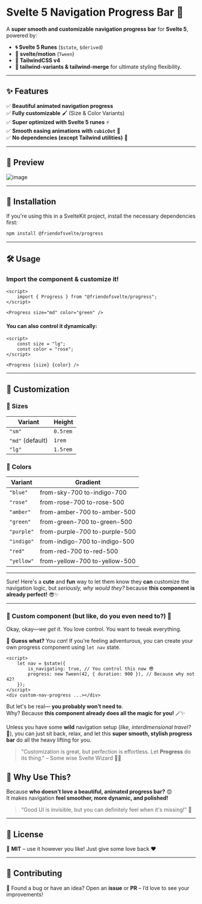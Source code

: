 # **Svelte 5 Navigation Progress Bar** 🚀

A **super smooth and customizable** **navigation progress bar** for **Svelte 5**, powered by:
- **🌀 Svelte 5 Runes** (`$state`, `$derived`)
- **🌊 svelte/motion** (`Tween`)
- **🎨 TailwindCSS v4**
- **🔮 tailwind-variants & tailwind-merge** for ultimate styling flexibility.

---

## **✨ Features**
✅ **Beautiful animated navigation progress**  
✅ **Fully customizable** 🖌️ (Size & Color Variants)  
✅ **Super optimized with Svelte 5 runes** ⚡  
✅ **Smooth easing animations with `cubicOut`** 🎢  
✅ **No dependencies (except Tailwind utilities)** 🎯

---

## **📸 Preview**
![image](https://github.com/user-attachments/assets/e9fc2689-f35e-41e7-bf10-158db5d17eed)


---

## **🚀 Installation**
If you're using this in a SvelteKit project, install the necessary dependencies first:

```sh
npm install @friendofsvelte/progress
```

---

## **🛠️ Usage**
### **Import the component & customize it!**
```svelte
<script>
	import { Progress } from "@friendofsvelte/progress";
</script>

<Progress size="md" color="green" />
```

#### **You can also control it dynamically:**
```svelte
<script>
	const size = "lg";
	const color = "rose";
</script>

<Progress {size} {color} />
```

---

## **🎨 Customization**
### **🌟 Sizes**
| Variant | Height |
|---------|--------|
| `"sm"`  | `0.5rem` |
| `"md"` (default) | `1rem` |
| `"lg"`  | `1.5rem` |

### **🌈 Colors**
| Variant | Gradient |
|---------|----------|
| `"blue"` | from-sky-700 to-indigo-700 |
| `"rose"` | from-rose-700 to-rose-500 |
| `"amber"` | from-amber-700 to-amber-500 |
| `"green"` | from-green-700 to-green-500 |
| `"purple"` | from-purple-700 to-purple-500 |
| `"indigo"` | from-indigo-700 to-indigo-500 |
| `"red"` | from-red-700 to-red-500 |
| `"yellow"` | from-yellow-700 to-yellow-500 |

---

Sure! Here's a **cute** and **fun** way to let them know they **can** customize the navigation logic, but *seriously, why would they?* because **this component is already perfect!** 😎✨

---

### **🎨 Custom component (but like, do you even need to?)** 💅
Okay, okay—*we get it.* You love control. You want to tweak everything.

🌟 **Guess what?** You *can*! If you're feeling adventurous, you can create your own progress component using `let nav` state.

```svelte
<script>
	let nav = $state({
		is_navigating: true, // You control this now 😎
		progress: new Tween(42, { duration: 900 }), // Because why not 42?
	});
</script>
<div custom-nav-progress ...></div>
```

But let's be real— **you probably won’t need to**.  
Why? Because **this component already does all the magic for you!** 🪄✨

Unless you have some **wild** navigation setup (*like, interdimensional travel?* 🚀), you can just sit back, relax, and let this **super smooth, stylish progress bar** do all the heavy lifting for you.

> "Customization is great, but perfection is effortless. Let **Progress** do its thing." – Some wise Svelte Wizard 🧙‍♂️


## **💖 Why Use This?**
Because **who doesn’t love a beautiful, animated progress bar?** 😍  
It makes navigation **feel smoother, more dynamic, and polished!**

> "Good UI is invisible, but you can definitely feel when it's missing!" 🚀

---

## **📜 License**
📝 **MIT** – use it however you like! Just give some love back ❤️

---

## **🤝 Contributing**
👋 Found a bug or have an idea? Open an **issue** or **PR** – I’d love to see your improvements!

